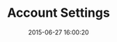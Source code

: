 ---
layout: post
title:  "Account Settings"
date:   2015-06-27 16:00:20
categories: GitHub
tags: account profile settings form
screenshot: github-personal-settings-2.jpg
---
